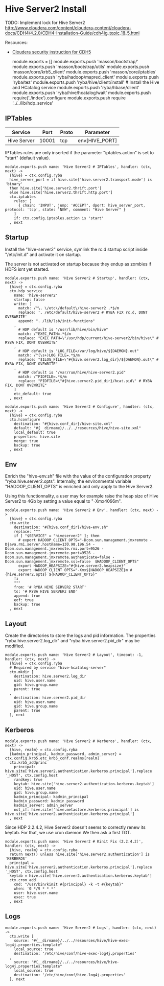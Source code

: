 
# Hive Server2 Install

TODO: Implement lock for Hive Server2
http://www.cloudera.com/content/cloudera-content/cloudera-docs/CDH4/4.2.0/CDH4-Installation-Guide/cdh4ig_topic_18_5.html

Resources:
*   [Cloudera security instruction for CDH5](http://www.cloudera.com/content/cloudera/en/documentation/core/latest/topics/cdh_sg_hiveserver2_security.html)

    module.exports = []
    module.exports.push 'masson/bootstrap/'
    module.exports.push 'masson/bootstrap/utils'
    module.exports.push 'masson/core/krb5_client'
    module.exports.push 'masson/core/iptables'
    module.exports.push 'ryba/hadoop/mapred_client'
    module.exports.push 'ryba/tez'
    module.exports.push 'ryba/hive/client/install' # Install the Hive and HCatalog service
    module.exports.push 'ryba/hbase/client'
    module.exports.push 'ryba/hive/hcatalog/wait'
    module.exports.push require('./index').configure
    module.exports.push require '../../lib/hdp_service'

## IPTables

| Service        | Port  | Proto | Parameter            |
|----------------|-------|-------|----------------------|
| Hive Server    | 10001 | tcp   | env[HIVE_PORT]       |


IPTables rules are only inserted if the parameter "iptables.action" is set to
"start" (default value).

    module.exports.push name: 'Hive Server2 # IPTables', handler: (ctx, next) ->
      {hive} = ctx.config.ryba
      hive_server_port = if hive.site['hive.server2.transport.mode'] is 'binary'
      then hive.site['hive.server2.thrift.port']
      else hive.site['hive.server2.thrift.http.port']
      ctx.iptables
        rules: [
          { chain: 'INPUT', jump: 'ACCEPT', dport: hive_server_port, protocol: 'tcp', state: 'NEW', comment: "Hive Server" }
        ]
        if: ctx.config.iptables.action is 'start'
      , next

## Startup

Install the "hive-server2" service, symlink the rc.d startup script
inside "/etc/init.d" and activate it on startup.

The server is not activated on startup because they endup as zombies if HDFS
isnt yet started.

    module.exports.push name: 'Hive Server2 # Startup', handler: (ctx, next) ->
      {hive} = ctx.config.ryba
      ctx.hdp_service
        name: 'hive-server2'
        startup: false
        write: [
          match: /^\. \/etc\/default\/hive-server2 .*$/m
          replace: '. /etc/default/hive-server2 # RYBA FIX rc.d, DONT OVERWRITE'
          append: ". /lib/lsb/init-functions"
        ,
          # HDP default is "/usr/lib/hive/bin/hive"
          match: /^EXEC_PATH=.*$/m
          replace: "EXEC_PATH=\"/usr/hdp/current/hive-server2/bin/hive\" # RYBA FIX, DONT OVEWRITE"
        ,
          # HDP default is "LOG_FILE=/var/log/hive/${DAEMON}.out"
          match: /^(\s+)LOG_FILE=.*$/m
          replace: "$1LOG_FILE=\"#{hive.server2.log_dir}/${DAEMON}.out\" # RYBA FIX, DONT OVEWRITE"
        ,
          # HDP default is "/var/run/hive/hive-server2.pid"
          match: /^PIDFILE=.*$/m
          replace: "PIDFILE=\"#{hive.server2.pid_dir}/hcat.pid\" # RYBA FIX, DONT OVEWRITE"
        ]
        etc_default: true
      , next

    module.exports.push name: 'Hive Server2 # Configure', handler: (ctx, next) ->
      {hive} = ctx.config.ryba
      ctx.hconfigure
        destination: "#{hive.conf_dir}/hive-site.xml"
        default: "#{__dirname}/../../resources/hive/hive-site.xml"
        local_default: true
        properties: hive.site
        merge: true
        backup: true
      , next

## Env

Enrich the "hive-env.sh" file with the value of the configuration property
"ryba.hive.server2.opts". Internally, the environmental variable
"HADOOP_CLIENT_OPTS" is enriched and only apply to the Hive Server2.

Using this functionnality, a user may for example raise the heap size of Hive
Server2 to 4Gb by setting a value equal to "-Xmx4096m".

    module.exports.push name: 'Hive Server2 # Env', handler: (ctx, next) ->
      {hive} = ctx.config.ryba
      ctx.write
        destination: "#{hive.conf_dir}/hive-env.sh"
        replace: """
        if [ "$SERVICE" = "hiveserver2" ]; then
          # export HADOOP_CLIENT_OPTS="-Dcom.sun.management.jmxremote -Djava.rmi.server.hostname=130.98.196.54 -Dcom.sun.management.jmxremote.rmi.port=9526 -Dcom.sun.management.jmxremote.port=9526 -Dcom.sun.management.jmxremote.authenticate=false -Dcom.sun.management.jmxremote.ssl=false  $HADOOP_CLIENT_OPTS"
          export HADOOP_HEAPSIZE="#{hive.server2.heapsize}"
          export HADOOP_CLIENT_OPTS="-Xmx${HADOOP_HEAPSIZE}m #{hive.server2.opts} ${HADOOP_CLIENT_OPTS}"
        fi
        """
        from: '# RYBA HIVE SERVER2 START'
        to: '# RYBA HIVE SERVER2 END'
        append: true
        eof: true
        backup: true
      , next

## Layout

Create the directories to store the logs and pid information. The properties
"ryba.hive.server2.log\_dir" and "ryba.hive.server2.pid\_dir" may be modified.

    module.exports.push name: 'Hive Server2 # Layout', timeout: -1, handler: (ctx, next) ->
      {hive} = ctx.config.ryba
      # Required by service "hive-hcatalog-server"
      ctx.mkdir [
        destination: hive.server2.log_dir
        uid: hive.user.name
        gid: hive.group.name
        parent: true
      ,
        destination: hive.server2.pid_dir
        uid: hive.user.name
        gid: hive.group.name
        parent: true
      ], next

## Kerberos

    module.exports.push name: 'Hive Server2 # Kerberos', handler: (ctx, next) ->
      {hive, realm} = ctx.config.ryba
      {kadmin_principal, kadmin_password, admin_server} = ctx.config.krb5.etc_krb5_conf.realms[realm]
      ctx.krb5_addprinc
        principal: hive.site['hive.server2.authentication.kerberos.principal'].replace '_HOST', ctx.config.host
        randkey: true
        keytab: hive.site['hive.server2.authentication.kerberos.keytab']
        uid: hive.user.name
        gid: hive.group.name
        kadmin_principal: kadmin_principal
        kadmin_password: kadmin_password
        kadmin_server: admin_server
        not_if: hive.site['hive.metastore.kerberos.principal'] is hive.site['hive.server2.authentication.kerberos.principal']
      , next

Since HDP 2.2.4.2, Hive Server2 doesn't seems to correctly renew its keytab. For that, we use cron daemon
We then ask a first TGT.

    module.exports.push name: 'Hive Server2 # Kinit Fix (2.2.4.2)', handler: (ctx, next) ->
      {hive, realm} = ctx.config.ryba
      return next() unless hive.site['hive.server2.authentication'] is 'KERBEROS'
      principal = hive.site['hive.server2.authentication.kerberos.principal'].replace '_HOST', ctx.config.host
      keytab = hive.site['hive.server2.authentication.kerberos.keytab']
      ctx.cron_add
        cmd: "/usr/bin/kinit #{principal} -k -t #{keytab}"
        when: '0 */9 * * *'
        user: hive.user.name
        exec: true
      , next

## Logs

    module.exports.push name: 'Hive Server2 # Logs', handler: (ctx, next) ->
      ctx.write [
        source: "#{__dirname}/../../resources/hive/hive-exec-log4j.properties.template"
        local_source: true
        destination: '/etc/hive/conf/hive-exec-log4j.properties'
      ,
        source: "#{__dirname}/../../resources/hive/hive-log4j.properties.template"
        local_source: true
        destination: '/etc/hive/conf/hive-log4j.properties'
      ], next
